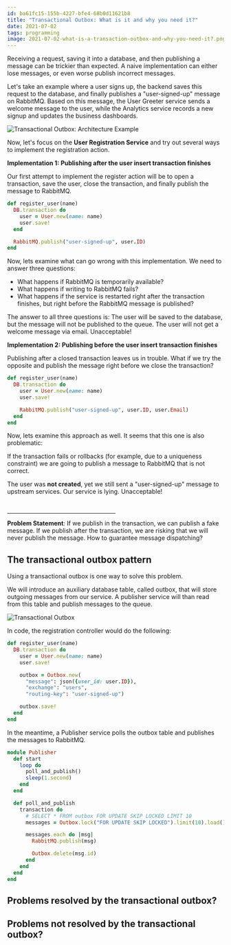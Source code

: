 ```yaml
---
id: ba61fc15-155b-4227-bfe4-68b0d11621b8
title: "Transactional Outbox: What is it and why you need it?"
date: 2021-07-02
tags: programming
image: 2021-07-02-what-is-a-transaction-outbox-and-why-you-need-it?.png
---
```


Receiving a request, saving it into a database, and then publishing a message
can be trickier than expected. A naive implementation can either lose messages,
or even worse publish incorrect messages.

Let's take an example where a user signs up, the backend saves this request to
the database, and finally publishes a "user-signed-up" message on RabbitMQ.
Based on this message, the User Greeter service sends a welcome message to the
user, while the Analytics service records a new signup and updates the business
dashboards.

![Transactional Outbox: Architecture Example](images/transactional-outbox/architecture-example.png)

Now, let's focus on the **User Registration Service** and try out several ways to
implement the registration action.

**Implementation 1: Publishing after the user insert transaction finishes**

Our first attempt to implement the register action will be to open a
transaction, save the user, close the transaction, and finally publish the
message to RabbitMQ.

``` ruby
def register_user(name)
  DB.transaction do
    user = User.new(name: name)
    user.save!
  end

  RabbitMQ.publish("user-signed-up", user.ID)
end
```

Now, lets examine what can go wrong with this implementation. We need to answer
three questions:

- What happens if RabbitMQ is temporarily available?
- What happens if writing to RabbitMQ fails?
- What happens if the service is restarted right after the transaction finishes,
  but right before the RabbitMQ message is published?

The answer to all three questions is: The user will be saved to the database,
but the message will not be published to the queue. The user will not get a
welcome message via email. Unacceptable!

**Implementation 2: Publishing before the user insert transaction finishes**

Publishing after a closed transaction leaves us in trouble. What if we try the
opposite and publish the message right before we close the transaction?

``` ruby
def register_user(name)
  DB.transaction do
    user = User.new(name: name)
    user.save!

    RabbitMQ.publish("user-signed-up", user.ID, user.Email)
  end
end
```

Now, lets examine this approach as well. It seems that this one is also
problematic:

If the transaction fails or rollbacks (for example, due to a uniqueness
constraint) we are going to publish a message to RabbitMQ that is not correct.

The user was **not created**, yet we still sent a "user-signed-up" message to
upstream services. Our service is lying. Unacceptable!

<hr style="width: 50%; margin-top: 3em; border-color: gray;">

**Problem Statement**: If we publish in the transaction, we can publish a fake
message. If we publish after the transaction, we are risking that we will never
publish the message. How to guarantee message dispatching?

## The transactional outbox pattern

Using a transactional outbox is one way to solve this problem.

We will introduce an auxiliary database table, called outbox, that will store
outgoing messages from our service. A publisher service will than read from this
table and publish messages to the queue.

![Transactional Outbox](images/transactional-outbox/outbox.png)

In code, the registration controller would do the following:

``` ruby
def register_user(name)
  DB.transaction do
    user = User.new(name: name)
    user.save!

    outbox = Outbox.new(
      "message": json({user_id: user.ID}),
      "exchange": "users",
      "routing-key": "user-signed-up")

    outbox.save!
  end
end
```

In the meantime, a Publisher service polls the outbox table and publishes the
messages to RabbitMQ.

``` ruby
module Publisher
  def start
    loop do
      poll_and_publish()
      sleep(1.second)
    end
  end

  def poll_and_publish
    transaction do
      # SELECT * FROM outbox FOR UPDATE SKIP LOCKED LIMIT 10
      messages = Outbox.lock("FOR UPDATE SKIP LOCKED").limit(10).load()

      messages.each do |msg|
        RabbitMQ.publish(msg)

        Outbox.delete(msg.id)
      end
    end
  end
end
```

## Problems resolved by the transactional outbox?

## Problems not resolved by the transactional outbox?
























